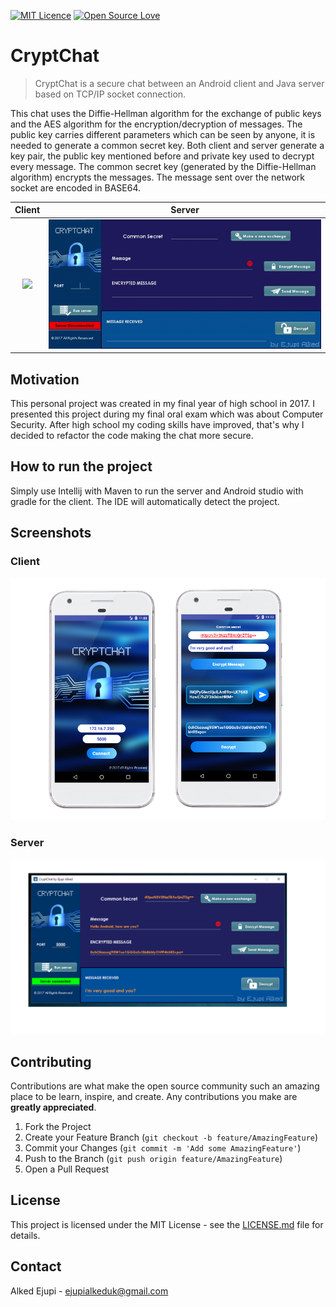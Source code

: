 [![MIT Licence](https://badges.frapsoft.com/os/mit/mit.svg?v=103)](https://opensource.org/licenses/mit-license.php)
[![Open Source Love](https://badges.frapsoft.com/os/v1/open-source.svg?v=103)](https://github.com/ellerbrock/open-source-badges/)

# CryptChat
> CryptChat is a secure chat between an Android client and Java server based on TCP/IP socket connection.

This chat uses the Diffie-Hellman algorithm for the exchange of public keys and the AES algorithm for the encryption/decryption of messages. The public key carries different parameters which can be seen by anyone, it is needed to generate a common secret key. Both client and server generate a key pair, the public key mentioned before and private key used to decrypt every message. The common secret key (generated by the Diffie-Hellman algorithm) encrypts the messages. The message sent over the network socket are encoded in BASE64.

Client             |  Server
:-------------------------:|:-------------------------:
![](https://github.com/ejupialked/CryptChat/blob/master/art/client.gif?raw=true)  | ![](https://github.com/ejupialked/CryptChat/blob/master/art/server.gif?raw=true)

## Motivation
This personal project was created in my final year of high school in 2017. I presented this project during my final oral exam which was about Computer Security. After high school my coding skills have improved, that's why I decided to refactor the code making the chat more secure. 

## How to run the project
Simply use Intellij with Maven to run the server and Android studio with gradle for the client. The IDE will automatically detect the project.

## Screenshots
### Client
![Client](https://github.com/EjupiAlked/CryptChat/blob/master/art/art.PNG?raw=true)
### Server
![Server](https://github.com/EjupiAlked/CryptChat/blob/master/art/artServer.png?raw=true)
## Contributing

Contributions are what make the open source community such an amazing place to be learn, inspire, and create. Any contributions you make are **greatly appreciated**.

1. Fork the Project
2. Create your Feature Branch (`git checkout -b feature/AmazingFeature`)
3. Commit your Changes (`git commit -m 'Add some AmazingFeature'`)
4. Push to the Branch (`git push origin feature/AmazingFeature`)
5. Open a Pull Request
## License

This project is licensed under the MIT License - see the [LICENSE.md](LICENSE.md) file for details.

## Contact

Alked Ejupi - ejupialkeduk@gmail.com
